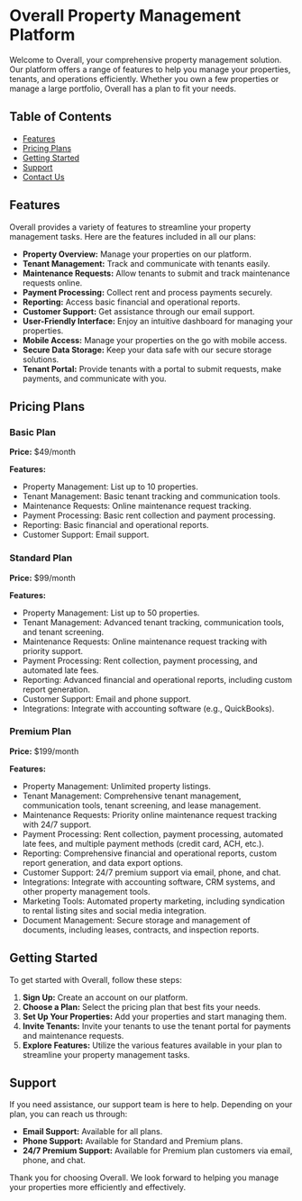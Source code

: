 # Overall Property Management Platform

Welcome to Overall, your comprehensive property management solution. Our platform offers a range of features to help you manage your properties, tenants, and operations efficiently. Whether you own a few properties or manage a large portfolio, Overall has a plan to fit your needs.

## Table of Contents

- [Features](#features)
- [Pricing Plans](#pricing-plans)
- [Getting Started](#getting-started)
- [Support](#support)
- [Contact Us](#contact-us)

## Features

Overall provides a variety of features to streamline your property management tasks. Here are the features included in all our plans:

- **Property Overview:** Manage your properties on our platform.
- **Tenant Management:** Track and communicate with tenants easily.
- **Maintenance Requests:** Allow tenants to submit and track maintenance requests online.
- **Payment Processing:** Collect rent and process payments securely.
- **Reporting:** Access basic financial and operational reports.
- **Customer Support:** Get assistance through our email support.
- **User-Friendly Interface:** Enjoy an intuitive dashboard for managing your properties.
- **Mobile Access:** Manage your properties on the go with mobile access.
- **Secure Data Storage:** Keep your data safe with our secure storage solutions.
- **Tenant Portal:** Provide tenants with a portal to submit requests, make payments, and communicate with you.

## Pricing Plans

### Basic Plan

**Price:** $49/month

**Features:**

- Property Management: List up to 10 properties.
- Tenant Management: Basic tenant tracking and communication tools.
- Maintenance Requests: Online maintenance request tracking.
- Payment Processing: Basic rent collection and payment processing.
- Reporting: Basic financial and operational reports.
- Customer Support: Email support.

### Standard Plan

**Price:** $99/month

**Features:**

- Property Management: List up to 50 properties.
- Tenant Management: Advanced tenant tracking, communication tools, and tenant screening.
- Maintenance Requests: Online maintenance request tracking with priority support.
- Payment Processing: Rent collection, payment processing, and automated late fees.
- Reporting: Advanced financial and operational reports, including custom report generation.
- Customer Support: Email and phone support.
- Integrations: Integrate with accounting software (e.g., QuickBooks).

### Premium Plan

**Price:** $199/month

**Features:**

- Property Management: Unlimited property listings.
- Tenant Management: Comprehensive tenant management, communication tools, tenant screening, and lease management.
- Maintenance Requests: Priority online maintenance request tracking with 24/7 support.
- Payment Processing: Rent collection, payment processing, automated late fees, and multiple payment methods (credit card, ACH, etc.).
- Reporting: Comprehensive financial and operational reports, custom report generation, and data export options.
- Customer Support: 24/7 premium support via email, phone, and chat.
- Integrations: Integrate with accounting software, CRM systems, and other property management tools.
- Marketing Tools: Automated property marketing, including syndication to rental listing sites and social media integration.
- Document Management: Secure storage and management of documents, including leases, contracts, and inspection reports.

## Getting Started

To get started with Overall, follow these steps:

1. **Sign Up:** Create an account on our platform.
2. **Choose a Plan:** Select the pricing plan that best fits your needs.
3. **Set Up Your Properties:** Add your properties and start managing them.
4. **Invite Tenants:** Invite your tenants to use the tenant portal for payments and maintenance requests.
5. **Explore Features:** Utilize the various features available in your plan to streamline your property management tasks.

## Support

If you need assistance, our support team is here to help. Depending on your plan, you can reach us through:

- **Email Support:** Available for all plans.
- **Phone Support:** Available for Standard and Premium plans.
- **24/7 Premium Support:** Available for Premium plan customers via email, phone, and chat.

Thank you for choosing Overall. We look forward to helping you manage your properties more efficiently and effectively.
